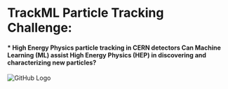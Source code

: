# TrackML Particle Tracking Challenge: 
#### * High Energy Physics particle tracking in CERN detectors Can Machine Learning (ML) assist High Energy Physics (HEP) in discovering and characterizing new particles?

![GitHub Logo](https://sites.google.com/site/trackmlparticle/home/busy_tracking.png?attredirects=0)
